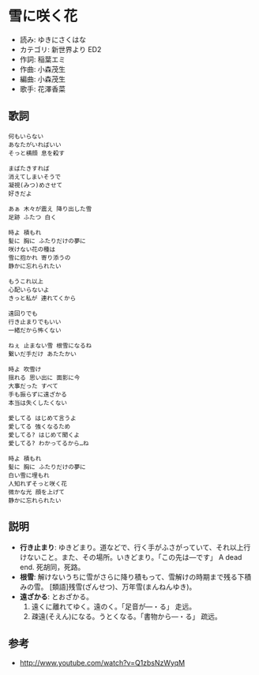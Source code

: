 雪に咲く花
===========

- 読み: ゆきにさくはな
- カテゴリ: 新世界より ED2
- 作詞: 稲葉エミ
- 作曲: 小森茂生
- 編曲: 小森茂生
- 歌手: 花澤香菜


歌詞
-----

    何もいらない
    あなたがいればいい
    そっと横顔 息を殺す

    まばたきすれば
    消えてしまいそうで
    凝視(みつ)めさせて
    好きだよ

    あぁ 木々が震え 降り出した雪
    足跡 ふたつ 白く

    時よ 積もれ
    髪に 胸に ふたりだけの夢に
    咲けない花の種は
    雪に抱かれ 寄り添うの
    静かに忘れられたい

    もうこれ以上
    心配いらないよ
    きっと私が 連れてくから

    遠回りでも
    行き止まりでもいい
    一緒だから怖くない

    ねぇ 止まない雪 根雪になるね
    繋いだ手だけ あたたかい

    時よ 吹雪け
    揺れる 思い出に 面影に今
    大事だった すべて
    手も振らずに遠ざかる
    本当は失くしたくない

    愛してる はじめて言うよ
    愛してる 強くなるため
    愛してる? はじめて聞くよ
    愛してる? わかってるから…ね

    時よ 積もれ
    髪に 胸に ふたりだけの夢に
    白い雪に埋もれ
    人知れずそっと咲く花
    微かな光 顔を上げて
    静かに忘れられたい


説明
-----

- **行き止まり**: ゆきどまり。道などで、行く手がふさがっていて、それ以上行けないこと。また、その場所。いきどまり。「この先は―です」 A dead end. 死胡同，死路。
- **根雪**: 解けないうちに雪がさらに降り積もって、雪解けの時期まで残る下積みの雪。 [類語]残雪(ざんせつ)、万年雪(まんねんゆき)。
- **遠ざかる**: とおざかる。
    1. 遠くに離れてゆく。遠のく。「足音が―・る」 走远。
    2. 疎遠(そえん)になる。うとくなる。「書物から―・る」 疏远。


参考
-----

- <http://www.youtube.com/watch?v=Q1zbsNzWyqM>

